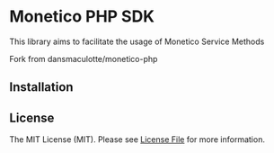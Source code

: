 # Monetico PHP SDK

This library aims to facilitate the usage of Monetico Service Methods

Fork from dansmaculotte/monetico-php
## Installation

## License

The MIT License (MIT). Please see [License File](LICENSE.md) for more information.
